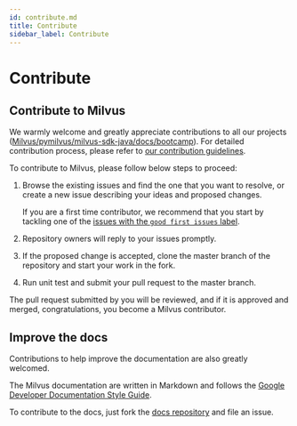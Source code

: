 ```yaml
---
id: contribute.md
title: Contribute
sidebar_label: Contribute
---
```


# Contribute

## Contribute to Milvus

We warmly welcome and greatly appreciate contributions to all our projects ([Milvus/pymilvus/milvus-sdk-java/docs/bootcamp](https://github.com/milvus-io)). For detailed contribution process, please refer to [our contribution guidelines](https://github.com/milvus-io/milvus/blob/master/CONTRIBUTING.md).

To contribute to Milvus, please follow below steps to proceed:

1. Browse the existing issues and find the one that you want to resolve, or create a new issue describing your ideas and proposed changes.

   If you are a first time contributor, we recommend that you start by tackling one of the [issues with the `good first issues` label](https://github.com/milvus-io/milvus/labels/good%20first%20issue).

2. Repository owners will reply to your issues promptly.

3. If the proposed change is accepted, clone the master branch of the repository and start your work in the fork.

4. Run unit test and submit your pull request to the master branch.

The pull request submitted by you will be reviewed, and if it is approved and merged, congratulations, you become a Milvus contributor.

## Improve the docs

Contributions to help improve the documentation are also greatly welcomed.

The Milvus documentation are written in Markdown and follows the [Google Developer Documentation Style Guide](https://developers.google.com/style/).

To contribute to the docs, just fork the [docs repository](https://github.com/milvus-io/docs) and file an issue.
